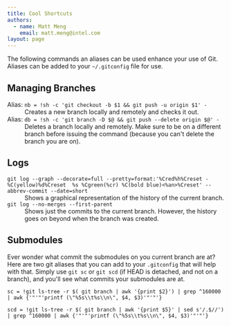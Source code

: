 ```yaml
---
title: Cool Shortcuts
authors:
  - name: Matt Meng
    email: matt.meng@intel.com
layout: page
---
```


The following commands an aliases can be used enhance your use of Git.  Aliases can be added to your `~/.gitconfig` file for use.

## Managing Branches

<dl>
  <dt>Alias: <code>nb = !sh -c 'git checkout -b $1 && git push -u origin $1' -</code></dt>
  <dd>Creates a new branch locally and remotely and checks it out.</dd>
  <dt>Alias: <code>db = !sh -c 'git branch -D $@ && git push --delete origin $@' -</code></dt>
  <dd>Deletes a branch locally and remotely.  Make sure to be on a different branch before issuing the command (because you can't delete the branch you are on).</dd>
</dl>

## Logs

<dl>
  <dt><code>git log --graph --decorate=full --pretty=format:'%Cred%h%Creset -%C(yellow)%d%Creset  %s %Cgreen(%cr) %C(bold blue)<%an>%Creset' --abbrev-commit --date=short</code></dt>
  <dd>Shows a graphical representation of the history of the current branch.</dd>
  <dt><code>git log --no-merges --first-parent</code></dt>
  <dd>Shows just the commits to the current branch.  However, the history goes on beyond when the branch was created.</dd>
</dl>

## Submodules
Ever wonder what commit the submodules on you current branch are at? Here are two git aliases that you can add to your `.gitconfig` that will help with that. Simply use `git sc` or `git scd` (if HEAD is detached, and not on a branch), and you'll see what commits your submodules are at.

```
sc = !git ls-tree -r $( git branch | awk '{print $2}') | grep ^160000 | awk {'"'"'printf (\"%5s\\t%s\\n\", $4, $3)'"'"'}
```

```
scd = !git ls-tree -r $( git branch | awk '{print $5}' | sed s'/.$//') | grep ^160000 | awk {'"'"'printf (\"%5s\\t%s\\n\", $4, $3)'"'"'}
```
